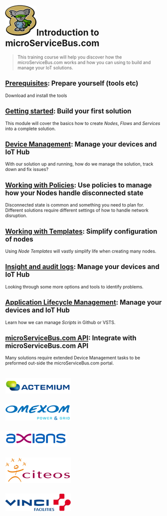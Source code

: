 # <img src="./img/msb-logo-big.png" alt="Node.js" />Introduction to microServiceBus.com
> This training course will help you discover how the microServiceBus.com works and how you can using to build and manage your IoT solutions.

## [Prerequisites](./Prerequisites.md): Prepare yourself (tools etc)
Download and install the tools

## [Getting started](./GettingStarted.md): Build your first solution
This module will cover the basics how to create *Nodes*, *Flows* and *Services* into a complete solution.

## [Device Management](./ManageYourDevices.md): Manage your devices and IoT Hub
With our solution up and running, how do we manage the solution, track down and fix issues?

## [Working with Policies](./WorkingWithpolicies.md): Use policies to manage how your Nodes handle disconnected state
Disconnected state is common and something you need to plan for. Different solutions require different settings of how to handle network disruption.

## [Working with Templates](./WorkingWithpolicies.md): Simplify configuration of nodes
Using *Node Templates* will vastly simplify life when creating many nodes.


## [Insight and audit logs](./InsightAndAutitLogs.md): Manage your devices and IoT Hub
Looking through some more options and tools to identify problems.

## [Application Lifecycle Management](./ApplicationLifecycleManagement.md): Manage your devices and IoT Hub
Learn how we can manage *Scripts* in Github or VSTS.

## [microServiceBus.com API](./IntegratingWithMicroServiceBus): Integrate with microServiceBus.com API 
Many solutions require extended Device Management tasks to be preformed out-side the microServiceBus.com portal.

#
## <img src="./img/actemium-logo.png" alt="Node.js" />
## <img src="./img/omexom-logo.png" alt="Node.js" />
## <img src="./img/axians-logo.png" alt="Node.js" />
## <img src="./img/citeos-logo.png" alt="Node.js" />
## <img src="./img/vinci-facilities-logo.png" alt="Node.js" />
#
